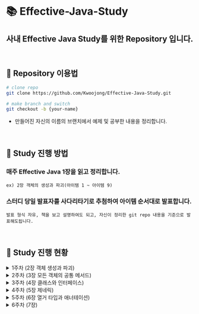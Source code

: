 # 📚 Effective-Java-Study
## 사내 Effective Java Study를 위한 Repository 입니다.  

<br>

## 📌 Repository 이용법
```bash
# clone repo
git clone https://github.com/Kwoojong/Effective-Java-Study.git

# make branch and switch
git checkout -b {your-name}
```
- 만들어진 자신의 이름의 브랜치에서 예제 및 공부한 내용을 정리합니다.
  
<br>

## 📌 Study 진행 방법

### 매주 Effective Java 1장을 읽고 정리합니다.  
```ex) 2장 객체의 생성과 파괴(아이템 1 ~ 아이템 9)``` 
### 스터디 당일 발표자를 사다리타기로 추첨하여 아이템 순서대로 발표합니다. 
```발표 형식 자유, 책을 보고 설명하여도 되고, 자신이 정리한 git repo 내용을 기준으로 발표해도됩니다.``` 

<br>

## 📌 Study 진행 현황

<details>
<summary> 1주차 (2장 객체 생성과 파괴) </summary>
<div markdown="1">

### 1주차 (2장 객체 생성과 파괴) 
- 발표일 2023-06-10

| 발표 주제       | 발표자                     |
|----------------|----------------------------|
| 아이템 1 : 생성자 대신 정적 팩터리 메서드를 고려하라 | jong |
| 아이템 2 : 생성자에 매개변수가 많다면 빌더를 고려하라 | hee |
| 아이템 3 : private 생성자나 열거 타입으로 싱글턴임을 보장하라 | hee |
| 아이템 4 : 인스턴스화를 막으려거든 private 생성자를 사용하라 | yong |
| 아이템 5 : 자원을 직접 명시하지 말고 의존 객체 주입을 사용하라 | jong |
| 아이템 6 : 불필요한 객체 생성을 피하라 | hee |
| 아이템 7 : 다 쓴 객체 참조를 해제하라 | yong |
| 아이템 8 : finalizer와 cleaner 사용을 피하라 | hee |
| 아이템 9 : try-finally보다는 try-with-resources를 사용하라 | jong |
  
</div>
</details>

<details>
<summary> 2주차 (3장 모든 객체의 공통 메서드) </summary>
<div markdown="1">

### 2주차 (3장 모든 객체의 공통 메서드)
- 발표일 2023-06-17

| 발표 주제       | 발표자                     |
|----------------|----------------------------|
| 아이템 10 : equals는 일반 규약을 지켜 재정의하라 | ju |
| 아이템 11 : equals를 재정의하려거든 hashCode도 재정의하라 | yong |
| 아이템 12 : toString을 항상 재정의하라 | jong |
| 아이템 13 : clone 재정의는 주의해서 진행하라 | ju |
| 아이템 14 : Comparable을 구현할지 고려하라 | yong |

</div>
</details>

<details>
<summary> 3주차 (4장 클래스와 인터페이스) </summary>
<div markdown="1">

### 3주차 (4장 클래스와 인터페이스)
- 발표일 2023-06-24

| 발표 주제       | 발표자                     |
|----------------|----------------------------|
| 아이템 15 : 클래스와 멤버의 접근 권한을 최소화하라 | jong |
| 아이템 16 : public 클래스에서는 public 필드가 아닌 접근자 메서드를 사용하라 | ju |
| 아이템 17 : 변경 가능성을 최소화하라 | hee |
| 아이템 18 : 상속보다는 컴포지션을 사용하라 | yong |
| 아이템 19 : 상속을 고려해 설계하고 문서화하라 그러지 않았다면 상속을 금지하라 | jong |
| 아이템 20 : 추상 클래스보다는 인터페이스를 우선하라 | ju |
| 아이템 21 : 인터페이스는 구현하는 쪽을 생각해 설계하라 | hee |
| 아이템 22 : 인터페이스는 타입을 정의하는 용도로만 사용하라 | yong |
| 아이템 23 : 태그 달린 클래스보다는 클래스 계층구조를 활용하라 | jong |
| 아이템 24 : 멤버 클래스는 되도록 static으로 만들라 | ju |
| 아이템 25 : 톱레벨 클래스는 한 파일에 하나만 담으라 | hee |

</div>
</details>

<details>
<summary> 4주차 (5장 제네릭) </summary>
<div markdown="1">

### 4주차 (5장 제네릭)
- 발표일 2023-07-01

| 발표 주제       | 발표자                     |
|----------------|----------------------------|
| 아이템 26 : 로 타입은 사용하지 말라 | hee |
| 아이템 27 : 비검사 경고를 제거하라 | jong |
| 아이템 28 : 배열보다는 리스트를 사용하라 | ju |
| 아이템 29 : 이왕이면 제네릭 타입으로 만들라 | hee |
| 아이템 30 : 이왕이면 제네릭 메서드로 만들라 | jong |
| 아이템 31 : 한정적 와일드카드를 사용해 API 유연성을 높이라 | ju |
| 아이템 32 : 제네릭과 가변인수를 함께 쓸 때는 신중하라 | hee |
| 아이템 33 : 타입 안전 이종 컨테이너를 고려하라 | jong |

</div>
</details>

<details>
<summary> 5주차 (6장 열거 타입과 애너테이션) </summary>
<div markdown="1">

### 5주차 (6장 열거 타입과 애너테이션)
- 발표일 2023-07-08

| 발표 주제       | 발표자                     |
|----------------|----------------------------|
| 아이템 34 : int 상수 대신 열거 타입을 사용하라 | jong |
| 아이템 35 : ordinal 메서드 대신 인스턴스 필드를 사용하라 | yong |
| 아이템 36 : 비트 필드 대신 EnumSet을 사용하라 | ju |
| 아이템 37 : ordinal 인덱싱 대신 EnumMap을 사용하라 | hee |
| 아이템 38 : 확장할 수 있는 열거 타입이 필요하면 인터페이스를 사용하라 | jong |
| 아이템 39 : 명명 패턴보다 애너테이션을 사용하라 | yong |
| 아이템 40 : @Override 애너테이션을 일관되게 사용하라 | ju |
| 아이템 41 : 정의하려는 것이 타입이라면 마커 인터페이스를 사용하라 | hee |

</div>
</details>


<details>
<summary> 6주차 (7장) </summary>
<div markdown="1">

### 6주차 (7장)
- 발표일 2023-07-15

| 발표 주제       | 발표자                     |
|----------------|----------------------------|
|  |  |

</div>
</details>
